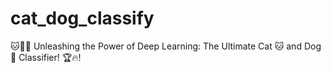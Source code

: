 # cat_dog_classify
🐱🐶🚀 Unleashing the Power of Deep Learning: The Ultimate Cat 🐱 and Dog 🐶 Classifier! 🏆🔥!
